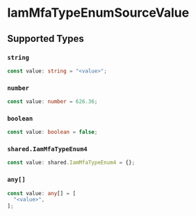 # IamMfaTypeEnumSourceValue


## Supported Types

### `string`

```typescript
const value: string = "<value>";
```

### `number`

```typescript
const value: number = 626.36;
```

### `boolean`

```typescript
const value: boolean = false;
```

### `shared.IamMfaTypeEnum4`

```typescript
const value: shared.IamMfaTypeEnum4 = {};
```

### `any[]`

```typescript
const value: any[] = [
  "<value>",
];
```

